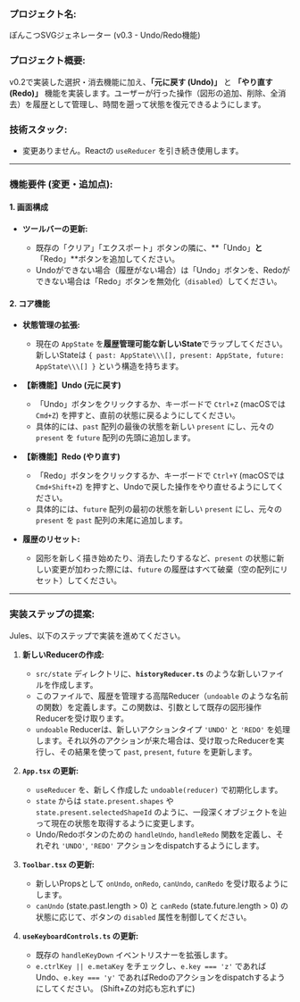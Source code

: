 ### **プロジェクト名:**

ぽんこつSVGジェネレーター (v0.3 - Undo/Redo機能)

### **プロジェクト概要:**

v0.2で実装した選択・消去機能に加え、**「元に戻す (Undo)」** と **「やり直す (Redo)」** 機能を実装します。ユーザーが行った操作（図形の追加、削除、全消去）を履歴として管理し、時間を遡って状態を復元できるようにします。

### **技術スタック:**

* 変更ありません。Reactの `useReducer` を引き続き使用します。

---

### **機能要件 (変更・追加点):**

#### 1\. 画面構成

* **ツールバーの更新:**

  * 既存の「クリア」「エクスポート」ボタンの隣に、\*\*「Undo」**と**「Redo」\*\*ボタンを追加してください。
  * Undoができない場合（履歴がない場合）は「Undo」ボタンを、Redoができない場合は「Redo」ボタンを無効化（`disabled`）してください。

#### 2\. コア機能

* **状態管理の拡張:**

  * 現在の `AppState` を**履歴管理可能な新しいState**でラップしてください。新しいStateは `{ past: AppState\\\[], present: AppState, future: AppState\\\[] }` という構造を持ちます。

* **【新機能】Undo (元に戻す)**

  * 「Undo」ボタンをクリックするか、キーボードで `Ctrl+Z` (macOSでは `Cmd+Z`) を押すと、直前の状態に戻るようにしてください。
  * 具体的には、`past` 配列の最後の状態を新しい `present` にし、元々の `present` を `future` 配列の先頭に追加します。

* **【新機能】Redo (やり直す)**

  * 「Redo」ボタンをクリックするか、キーボードで `Ctrl+Y` (macOSでは `Cmd+Shift+Z`) を押すと、Undoで戻した操作をやり直せるようにしてください。
  * 具体的には、`future` 配列の最初の状態を新しい `present` にし、元々の `present` を `past` 配列の末尾に追加します。

* **履歴のリセット:**

  * 図形を新しく描き始めたり、消去したりするなど、`present` の状態に新しい変更が加わった際には、`future` の履歴はすべて破棄（空の配列にリセット）してください。

---

### **実装ステップの提案:**

Jules、以下のステップで実装を進めてください。

1. **新しいReducerの作成:**

   * `src/state` ディレクトリに、**`historyReducer.ts`** のような新しいファイルを作成します。
   * このファイルで、履歴を管理する高階Reducer（`undoable` のような名前の関数）を定義します。この関数は、引数として既存の図形操作Reducerを受け取ります。
   * `undoable` Reducerは、新しいアクションタイプ `'UNDO'` と `'REDO'` を処理します。それ以外のアクションが来た場合は、受け取ったReducerを実行し、その結果を使って `past`, `present`, `future` を更新します。

2. **`App.tsx` の更新:**

   * `useReducer` を、新しく作成した `undoable(reducer)` で初期化します。
   * `state` からは `state.present.shapes` や `state.present.selectedShapeId` のように、一段深くオブジェクトを辿って現在の状態を取得するように変更します。
   * Undo/Redoボタンのための `handleUndo`, `handleRedo` 関数を定義し、それぞれ `'UNDO'`, `'REDO'` アクションをdispatchするようにします。

3. **`Toolbar.tsx` の更新:**

   * 新しいPropsとして `onUndo`, `onRedo`, `canUndo`, `canRedo` を受け取るようにします。
   * `canUndo` (state.past.length > 0) と `canRedo` (state.future.length > 0) の状態に応じて、ボタンの `disabled` 属性を制御してください。

4. **`useKeyboardControls.ts` の更新:**

   * 既存の `handleKeyDown` イベントリスナーを拡張します。
   * `e.ctrlKey || e.metaKey` をチェックし、`e.key === 'z'` であればUndo、`e.key === 'y'` であればRedoのアクションをdispatchするようにしてください。 (Shift+Zの対応も忘れずに)
